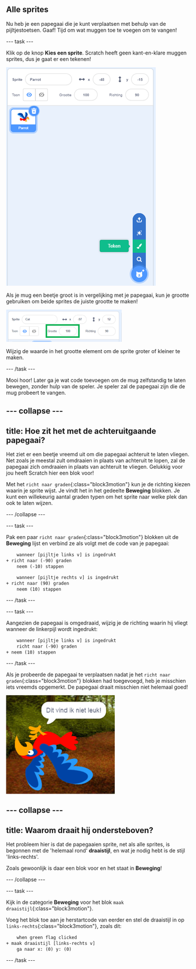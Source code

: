 ## Alle sprites

Nu heb je een papegaai die je kunt verplaatsen met behulp van de pijltjestoetsen. Gaaf! Tijd om wat muggen toe te voegen om te vangen!

--- task ---

Klik op de knop **Kies een sprite**. Scratch heeft geen kant-en-klare muggen sprites, dus je gaat er een tekenen!

![](images/spritesPaintNew.png)

Als je mug een beetje groot is in vergelijking met je papegaai, kun je grootte gebruiken om beide sprites de juiste grootte te maken!

![](images/sprites2.png)

Wijzig de waarde in het grootte element om de sprite groter of kleiner te maken.

--- /task ---

Mooi hoor! Later ga je wat code toevoegen om de mug zelfstandig te laten bewegen, zonder hulp van de speler. Je speler zal de papegaai zijn die de mug probeert te vangen.

--- collapse ---
---
title: Hoe zit het met de achteruitgaande papegaai?
---

Het ziet er een beetje vreemd uit om die papegaai achteruit te laten vliegen. Net zoals je meestal zult omdraaien in plaats van achteruit te lopen, zal de papegaai zich omdraaien in plaats van achteruit te vliegen. Gelukkig voor jou heeft Scratch hier een blok voor!

Met het `richt naar graden`{:class="block3motion"} kun je de richting kiezen waarin je sprite wijst. Je vindt het in het gedeelte **Beweging** blokken. Je kunt een willekeurig aantal graden typen om het sprite naar welke plek dan ook te laten wijzen.

--- /collapse ---

--- task ---

Pak een paar `richt naar graden`{:class="block3motion"} blokken uit de **Beweging** lijst en verbind ze als volgt met de code van je papegaai:

```blocks3
    wanneer [pijltje links v] is ingedrukt
+ richt naar (-90) graden
    neem (-10) stappen
```

```blocks3
    wanneer [pijltje rechts v] is ingedrukt
+ richt naar (90) graden
    neem (10) stappen
```

--- /task ---

--- task ---

Aangezien de papegaai is omgedraaid, wijzig je de richting waarin hij vliegt wanneer de linkerpijl wordt ingedrukt:

```blocks3
    wanneer [pijltje links v] is ingedrukt
    richt naar (-90) graden
+ neem (10) stappen
```

--- /task ---

Als je probeerde de papegaai te verplaatsen nadat je het `richt naar graden`{:class="block3motion"} blokken had toegevoegd, heb je misschien iets vreemds opgemerkt. De papegaai draait misschien niet helemaal goed!

![Ondersteboven papegaai](images/spritesUpsideDown.png)

--- collapse ---
---
title: Waarom draait hij ondersteboven?
---

Het probleem hier is dat de papegaaien sprite, net als alle sprites, is begonnen met de 'helemaal rond' **draaistijl**, en wat je nodig hebt is de stijl 'links-rechts'.

Zoals gewoonlijk is daar een blok voor en het staat in **Beweging**!

--- /collapse ---

--- task ---

Kijk in de categorie **Beweging** voor het blok `maak draaistijl`{:class="block3motion"}.

Voeg het blok toe aan je herstartcode van eerder en stel de draaistijl in op `links-rechts`{:class="block3motion"}, zoals dit:

```blocks3
    when green flag clicked
+ maak draaistijl [links-rechts v]
    ga naar x: (0) y: (0)
```

--- /task ---

